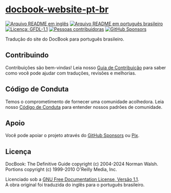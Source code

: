 # [docbook-website-pt-br][page]

[![Arquivo README em inglês][badge-readme-en]][readme-en]
[![Arquivo README em português brasileiro][badge-readme-pt-br]][readme-pt-br]
[![Licença: GFDL-1.1][badge-license]][license]
[![Pessoas contribuidoras][badge-contributors]][contributors]
[![GitHub Sponsors][badge-github-sponsors]][github-sponsors]

Tradução do site do DocBook para português brasileiro.

## Contribuindo

Contribuições são bem-vindas!
Leia nosso [Guia de Contribuição][contributing] para saber como você pode ajudar
com traduções, revisões e melhorias.

## Código de Conduta

Temos o comprometimento de fornecer uma comunidade acolhedora.
Leia nosso [Código de Conduta][code-of-conduct] para entender nossos padrões de
comunidade.

## Apoio

Você pode apoiar o projeto através do [GitHub Sponsors][github-sponsors] ou
[Pix][sponsor].

## Licença

DocBook: The Definitive Guide copyright (c) 2004-2024 Norman Walsh.<br>
Portions copyright (c) 1999-2010 O'Reilly Media, Inc.

Licenciado sob a [GNU Free Documentation License, Versão 1.1][license].<br>
A obra original foi traduzida do inglês para o português brasileiro.

[badge-contributors]: https://img.shields.io/github/contributors/docsdevbr/docbook-website-pt-br

[badge-github-sponsors]: https://img.shields.io/github/sponsors/docsdevbr

[badge-license]: https://img.shields.io/badge/license-GFDL--1.1-green

[badge-readme-en]: https://img.shields.io/badge/lang-en-blue

[badge-readme-pt-br]: https://img.shields.io/badge/lang-pt--br-blue

[code-of-conduct]: https://github.com/docsdevbr/.github/blob/main/CODE_OF_CONDUCT.md

[contributing]: https://github.com/docsdevbr/.github/blob/main/CONTRIBUTING.md

[contributors]: https://github.com/docsdevbr/docbook-website-pt-br/graphs/contributors

[github-sponsors]: https://github.com/sponsors/docsdevbr

[license]: https://tdg.docbook.org/tdg/5.2/gfdl

[page]: https://pt.docs.dev.br/p/docbook/

[readme-en]: README.EN.md

[readme-pt-br]: README.md

[sponsor]: https://pt.docs.dev.br/sponsor
